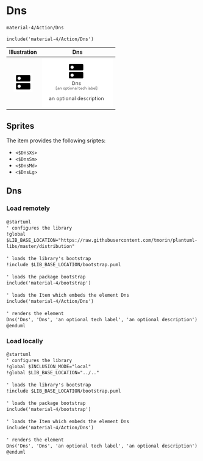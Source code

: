 # Dns


```text
material-4/Action/Dns
```

```text
include('material-4/Action/Dns')
```



| Illustration | Dns |
| :---: | :---: |
| ![illustration for Illustration](../../material-4/Action/Dns.png) | ![illustration for Dns](../../material-4/Action/Dns.Local.png) |



## Sprites
The item provides the following sriptes:

- `<$DnsXs>`
- `<$DnsSm>`
- `<$DnsMd>`
- `<$DnsLg>`





## Dns

### Load remotely
```plantuml
@startuml
' configures the library
!global $LIB_BASE_LOCATION="https://raw.githubusercontent.com/tmorin/plantuml-libs/master/distribution"

' loads the library's bootstrap
!include $LIB_BASE_LOCATION/bootstrap.puml

' loads the package bootstrap
include('material-4/bootstrap')

' loads the Item which embeds the element Dns
include('material-4/Action/Dns')

' renders the element
Dns('Dns', 'Dns', 'an optional tech label', 'an optional description')
@enduml
```

### Load locally
```plantuml
@startuml
' configures the library
!global $INCLUSION_MODE="local"
!global $LIB_BASE_LOCATION="../.."

' loads the library's bootstrap
!include $LIB_BASE_LOCATION/bootstrap.puml

' loads the package bootstrap
include('material-4/bootstrap')

' loads the Item which embeds the element Dns
include('material-4/Action/Dns')

' renders the element
Dns('Dns', 'Dns', 'an optional tech label', 'an optional description')
@enduml
```

